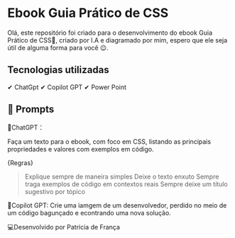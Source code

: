 # Ebook Guia Prático de CSS

Olá, este repositório foi criado para o desenvolvimento do ebook Guia Prático de CSS📗, criado por I.A e diagramado por mim, espero que ele seja útil de alguma forma para você 😉.

## Tecnologias utilizadas

 ✔ ChatGpt 
 ✔ Copilot GPT
 ✔ Power Point


## 🧠 Prompts 

🤖ChatGPT：

Faça um texto para o ebook, com foco em CSS, listando as principais propriedades e valores com exemplos em código.

{Regras}
>Explique sempre de maneira simples
>Deixe o texto enxuto
>Sempre traga exemplos de código em contextos reais
>Sempre deixe um título sugestivo por tópico

🎨Copilot GPT:
Crie uma iamgem de um desenvolvedor, perdido no meio de um código bagunçado e econtrando uma nova solução. 

💻Desenvolvido por Patricia de França 
